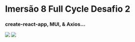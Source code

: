 # Imersão 8 Full Cycle Desafio 2

### create-react-app, MUI,  & Axios...

<img src ='./src/assets/imagem1' />
<img src ='./src/assets/imagem2' />